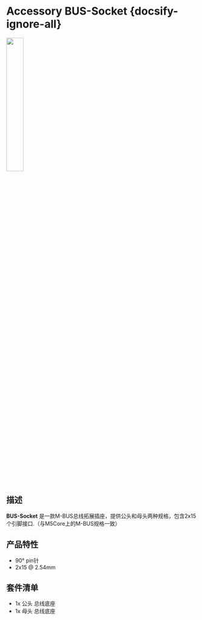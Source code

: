 # Accessory BUS-Socket {docsify-ignore-all}

<img src="assets/img/product_pics/accessory/bus_socket/acs_bus_socket_01.jpg" width="30%" height="30%">



## 描述

**BUS-Socket** 是一款M-BUS总线拓展插座，提供公头和母头两种规格，包含2x15个引脚接口.（与M5Core上的M-BUS规格一致）

## 产品特性

- 90° pin针
- 2x15 @ 2.54mm

## 套件清单

- 1x 公头 总线底座
- 1x 母头 总线底座

<script>

   var purchase_link = 'https://m5stack.com/collections/m5-accessory/products/2x15-pin-headers-socket';


   anchor_search(purchase_link);
   scrollFunc();

</script>
